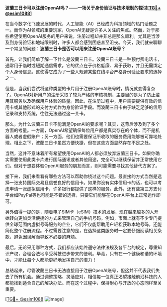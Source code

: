 **波蘭三日卡可以注册OpenAI吗？——一场关于身份验证与技术限制的探讨[[TG💪+ @esim1088](https://t.me/s/esim1088)]**

在当今数字化飞速发展的时代，人工智能（AI）已经成为科技领域的热门话题之一。而作为AI领域的重要玩家，OpenAI无疑是许多人关注的焦点。然而，对于那些希望使用OpenAI服务的用户来说，注册过程却并非总是那么顺利。尤其是当涉及到身份验证和地域限制时，许多人都会感到困惑甚至沮丧。今天，我们就来聊聊一个常见的问题：**波蘭三日卡是否可以用来注册OpenAI账号？**

首先，让我们简单了解一下什么是波蘭三日卡。波蘭三日卡是一种预付费电话卡，通常用于临时或短期通信需求。它的优点在于价格低廉、易于获取，并且无需绑定个人身份信息。这使得它成为了一些人规避某些在线平台严格身份验证要求的选择之一。

但是，当我们尝试将这种类型的卡片用于注册OpenAI账号时，情况就变得复杂了。OpenAI对新用户的注册采取了较为严格的审核机制，主要目的是为了防止滥用其服务以及确保用户体验的质量。因此，在注册过程中，用户需要提供有效的信用卡或其他形式的支付方式作为身份验证手段。而波蘭三日卡由于缺乏足够的信用记录和支持系统，往往无法通过这一关卡。

那么，为什么波蘭三日卡不能满足OpenAI的要求呢？其实，这背后涉及到了多个方面的考量。一方面，OpenAI希望确保每位用户都是真实存在的个体，而不是机器人或者虚假账户；另一方面，他们也需要保证所收取的服务费用能够被可靠地处理。相比之下，波蘭三日卡虽然方便快捷，但在这些方面显然存在不足之处。

当然，这并不意味着所有希望使用OpenAI的人都必须放弃波蘭三日卡。如果你确实需要使用此类卡片进行国际通讯或者其他用途，完全可以继续保留并正常使用它们。但对于想要体验OpenAI服务的朋友而言，则可能需要寻找其他替代方案了。

接下来，我们来看看有哪些方法可以帮助你绕过这个问题。最直接的方式当然是选择一张支持国际交易且信誉良好的信用卡。如果你没有实体信用卡的话，也可以考虑申请一张虚拟信用卡，许多银行都提供了这样的服务。此外，还有些第三方支付平台如PayPal等也可能是不错的选择，只要它们能够在OpenAI平台上正常运作即可。

另外值得一提的是，随着电子SIM卡（eSIM）技术的发展，现在越来越多的人开始转向更加灵活便捷的方式来管理自己的手机号码。例如，市面上就有不少专门提供全球范围内虚拟号码服务的企业，它们不仅能帮助用户轻松获取本地号码，还能简化整个注册流程。不过需要注意的是，在选择这类服务时一定要仔细阅读相关条款，避免因误解而导致不必要的麻烦。

最后，无论采用哪种方式，我们都应该始终遵守法律法规及各平台的规定，尊重知识产权，合理合法地享受科技进步带来的便利。毕竟，只有在一个健康和谐的环境中，才能让每个人都能更好地发挥自己的潜力！

总结起来，尽管波蘭三日卡无法直接用于注册OpenAI账号，但这并不代表我们失去了所有机会。通过调整策略、灵活应对，相信每一位真正渴望接触前沿科技的人都能找到适合自己的解决办法。而在这个过程中，保持耐心与开放的心态同样至关重要。

[[TG💪+ @esim1088](https://t.me/s/esim1088) ![Image](https://i.postimg.cc/4NQfJmqS/Snipaste-2025-05-13-00-14-12.png)]